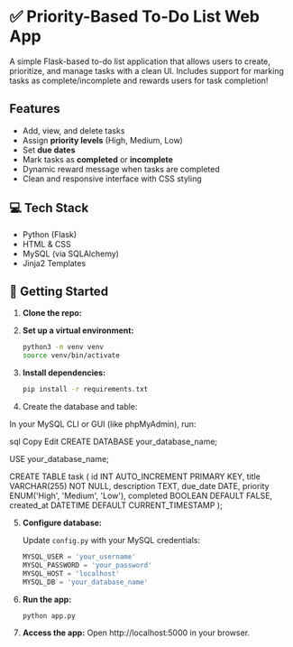 # ✅ Priority-Based To-Do List Web App

A simple Flask-based to-do list application that allows users to create, prioritize, and manage tasks with a clean UI. Includes support for marking tasks as complete/incomplete and rewards users for task completion!

## Features

- Add, view, and delete tasks
- Assign **priority levels** (High, Medium, Low)
- Set **due dates**
- Mark tasks as **completed** or **incomplete**
- Dynamic reward message when tasks are completed
- Clean and responsive interface with CSS styling

## 💻 Tech Stack

- Python (Flask)
- HTML & CSS
- MySQL (via SQLAlchemy)
- Jinja2 Templates

## 🚀 Getting Started

1. **Clone the repo:**

2. **Set up a virtual environment:**

   ```bash
   python3 -m venv venv
   source venv/bin/activate
   ```

3. **Install dependencies:**

   ```bash
   pip install -r requirements.txt
   ```

4. Create the database and table:

In your MySQL CLI or GUI (like phpMyAdmin), run:

sql
Copy
Edit
CREATE DATABASE your_database_name;

USE your_database_name;

CREATE TABLE task (
    id INT AUTO_INCREMENT PRIMARY KEY,
    title VARCHAR(255) NOT NULL,
    description TEXT,
    due_date DATE,
    priority ENUM('High', 'Medium', 'Low'),
    completed BOOLEAN DEFAULT FALSE,
    created_at DATETIME DEFAULT CURRENT_TIMESTAMP
);

5. **Configure database:**

   Update `config.py` with your MySQL credentials:

   ```python
   MYSQL_USER = 'your_username'
   MYSQL_PASSWORD = 'your_password'
   MYSQL_HOST = 'localhost'
   MYSQL_DB = 'your_database_name'
   ```

6. **Run the app:**

   ```bash
   python app.py
   ```

7. **Access the app:**
   Open http://localhost:5000 in your browser.

